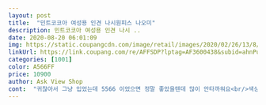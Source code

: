 ```yaml
---
layout: post 
title:  "민트코코아 여성용 인견 나시원피스 나오미" 
description: 민트코코아 여성용 인견 나시 ..
date: 2020-08-20 06:01:09 
img: https://static.coupangcdn.com/image/retail/images/2020/02/26/13/8/a30aa1e2-82e2-4525-b6be-3dcf303a9466.jpg 
linkUrl: https://link.coupang.com/re/AFFSDP?lptag=AF3600438&subid=ahnPublicAsk&pageKey=1308931235&itemId=2325307498&vendorItemId=70321953615&traceid=V0-113-980ddd635adc38af 
categories: [1001] 
color: A566FF 
price: 10900 
author: Ask View Shop 
cont:  "귀찮아서 그냥 입었는데 5566 이었으면 정말 좋았을텐데 많이 안타까워요<br/>색상이 환한파랑 아니고 어두운네이비 같아요<br/>속은비치지않아요<br/>시원해서좋테요<br/>여기설명하고 다르게 XL는7788로, 2LX는8899로 의류에 표시되어 있어요.<br/> 사이즈결정하려고두개다 사보았거든요.<br/> 피부에 닿았을때 냉감이 있지는 않고, 생각만큼 아주 시원하진 않아요.<br/> 암홀이 너무 깊게파여있으며, 인견85%에 나일론15%가 들어갔어요.<br/> 그래서 다른것들보다 저렴한거구요.<br/> 중국에서 만들었네요.<br/> 좀 까슬거려요.<br/> 입었을때 편한건 장점이구요.<br/><br/>옷은 달라붙지 않고 시원한 제질 넘 좋아 재 주문한건데  L(5566)이여서  옷은(6677)이네요<br/>옷은 예쁘고 시원하고 지인에게 추천할거여요<br/>울엄니 선물<br/>작은 싸이즈 사고 싶었는데 너무 많이커요<br/>" 
---
```

